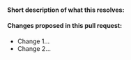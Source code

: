 #### Short description of what this resolves:


#### Changes proposed in this pull request:

* Change 1...
* Change 2...